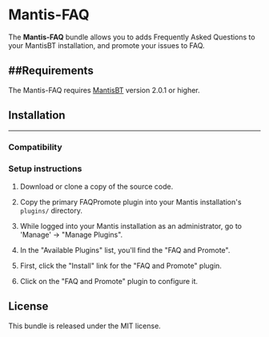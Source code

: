 # Mantis-FAQ


The **Mantis-FAQ** bundle allows you to adds Frequently Asked Questions to your MantisBT installation, and promote your issues to FAQ.

##Requirements
-------------
The Mantis-FAQ requires [MantisBT](https://www.mantisbt.org/download.php) version 2.0.1 or higher.


## Installation
------------
### Compatibility

### Setup instructions


1. Download or clone a copy of the source code.

2. Copy the primary FAQPromote plugin into your Mantis
   installation's `plugins/` directory.

3. While logged into your Mantis installation as an administrator, go to
   'Manage' -> "Manage Plugins".

4. In the "Available Plugins" list, you'll find the "FAQ and Promote".

5. First, click the "Install" link for the "FAQ and Promote" plugin.

6. Click on the "FAQ and Promote" plugin to configure it.

License
-------

This bundle is released under the MIT license.
